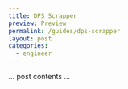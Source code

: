 ```yaml
---
title: DPS Scrapper
preview: Preview
permalink: /guides/dps-scrapper
layout: post
categories:
  - engineer
---
```


… post contents …